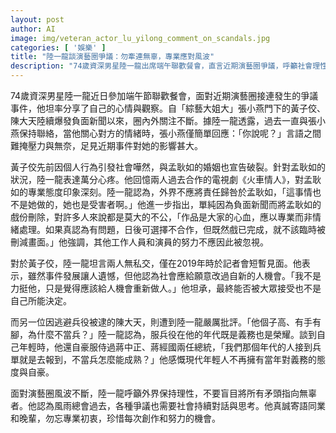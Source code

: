 ```yaml
---
layout: post
author: AI
image: img/veteran_actor_lu_yilong_comment_on_scandals.jpg
categories: [ '娛樂' ]
title: "陸一龍談演藝圈爭議：勿牽連無辜，專業應對風波"  
description: "74歲資深男星陸一龍出席端午聯歡餐會，直言近期演藝圈爭議，呼籲社會理性看待事件。對黃子佼給予改過機會，力挺孟耿如無辜不該刪減戲份，對陳大天逃兵嚴詞批評。陸一龍強調，作品應以專業處理，不要讓無關者受牽連，也勉勵後輩珍惜每次演出機會。"
---
```

74歲資深男星陸一龍近日參加端午節聯歡餐會，面對近期演藝圈接連發生的爭議事件，他坦率分享了自己的心情與觀察。自「綜藝大姐大」張小燕門下的黃子佼、陳大天陸續爆發負面新聞以來，圈內外關注不斷。據陸一龍透露，過去一直與張小燕保持聯絡，當他關心對方的情緒時，張小燕僅簡單回應：「你說呢？」言語之間難掩壓力與無奈，足見近期事件對她的影響甚大。

黃子佼先前因個人行為引發社會嘩然，與孟耿如的婚姻也宣告破裂。針對孟耿如的狀況，陸一龍表達萬分心疼。他回憶兩人過去合作的電視劇《火車情人》，對孟耿如的專業態度印象深刻。陸一龍認為，外界不應將責任歸咎於孟耿如，「這事情也不是她做的，她也是受害者啊。」他進一步指出，單純因為負面新聞而將孟耿如的戲份刪除，對許多人來說都是莫大的不公，「作品是大家的心血，應以專業而非情緒處理。如果真認為有問題，日後可選擇不合作，但既然戲已完成，就不該臨時被刪減畫面。」他強調，其他工作人員和演員的努力不應因此被忽視。

對於黃子佼，陸一龍坦言兩人無私交，僅在2019年時於記者會短暫見面。他表示，雖然事件發展讓人遺憾，但他認為社會應給願意改過自新的人機會。「我不是力挺他，只是覺得應該給人機會重新做人。」他坦承，最終能否被大眾接受也不是自己所能決定。

而另一位因逃避兵役被逮的陳大天，則遭到陸一龍嚴厲批評。「他個子高、有手有腳，為什麼不當兵？」陸一龍認為，服兵役在他的年代既是義務也是榮耀。談到自己年輕時，他還自豪服侍過蔣中正、蔣經國兩任總統，「我們那個年代的人接到兵單就是去報到，不當兵怎麼能成熟？」他感慨現代年輕人不再擁有當年對義務的態度與自豪。

面對演藝圈風波不斷，陸一龍呼籲外界保持理性，不要盲目將所有矛頭指向無辜者。他認為風雨總會過去，各種爭議也需要社會持續對話與思考。他真誠寄語同業和晚輩，勿忘專業初衷，珍惜每次創作和努力的機會。